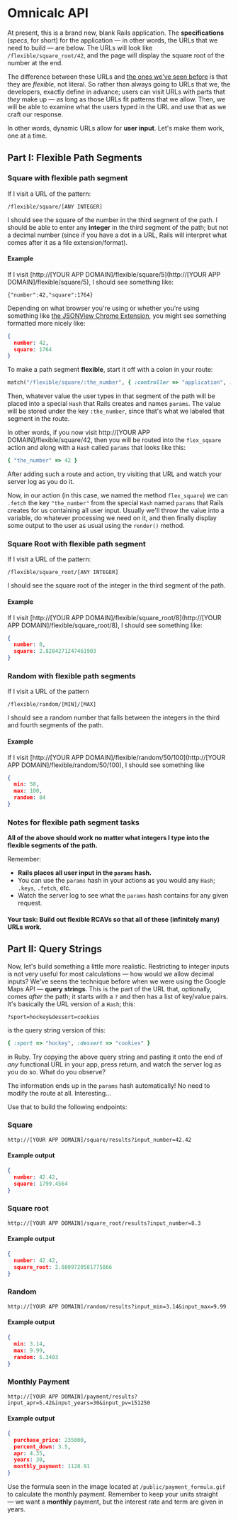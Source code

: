 # Omnicalc API

At present, this is a brand new, blank Rails application. The **specifications** (_specs_, for short) for the application — in other words, the URLs that we need to build — are below. The URLs will look like `/flexible/square_root/42`, and the page will display the square root of the number at the end.

The difference between these URLs and [the ones we've seen before](https://chapters.firstdraft.com/chapters/779) is that they are _flexible_, not literal. So rather than always going to URLs that we, the developers, exactly define in advance; users can visit URLs with parts that _they_ make up — as long as those URLs fit patterns that we allow. Then, we will be able to examine what the users typed in the URL and use that as we craft our response.

In other words, dynamic URLs allow for **user input**. Let's make them work, one at a time.

## Part I: Flexible Path Segments

### Square with flexible path segment

If I visit a URL of the pattern:

```
/flexible/square/[ANY INTEGER]
```

I should see the square of the number in the third segment of the path. I should be able to enter any **integer** in the third segment of the path; but not a decimal number (since if you have a dot in a URL, Rails will interpret what comes after it as a file extension/format).

#### Example

If I visit [http://[YOUR APP DOMAIN]/flexible/square/5](http://[YOUR APP DOMAIN]/flexible/square/5), I should see something like:

```
{"number":42,"square":1764}
```

Depending on what browser you're using or whether you're using something like [the JSONView Chrome Extension](https://chrome.google.com/webstore/detail/jsonview/chklaanhfefbnpoihckbnefhakgolnmc?hl=en), you might see something formatted more nicely like:

```json
{
  number: 42,
  square: 1764
}
```

To make a path segment **flexible**, start it off with a colon in your route:

```ruby
match("/flexible/square/:the_number", { :controller => "application", :action => "flex_square", :via => "get" })
```

Then, whatever value the user types in that segment of the path will be placed into a special `Hash` that Rails creates and names `params`. The value will be stored under the key `:the_number`, since that's what we labeled that segment in the route.

In other words, if you now visit http://[YOUR APP DOMAIN]/flexible/square/42, then you will be routed into the `flex_square` action and along with a `Hash` called `params` that looks like this:

```ruby
{ "the_number" => 42 }
```

After adding such a route and action, try visiting that URL and watch your server log as you do it.

Now, in our action (in this case, we named the method `flex_square`) we can `.fetch` the key `"the_number"` from the special `Hash` named `params` that Rails creates for us containing all user input. Usually we'll throw the value into a variable, do whatever processing we need on it, and then finally display some output to the user as usual using the `render()` method.

### Square Root with flexible path segment

If I visit a URL of the pattern:

```
/flexible/square_root/[ANY INTEGER]
```

I should see the square root of the integer in the third segment of the path.

#### Example

If I visit [http://[YOUR APP DOMAIN]/flexible/square_root/8](http://[YOUR APP DOMAIN]/flexible/square_root/8), I should see something like:

```json
{
  number: 8,
  square: 2.8284271247461903
}
```

### Random with flexible path segments

If I visit a URL of the pattern

```
/flexible/random/[MIN]/[MAX]
```

I should see a random number that falls between the integers in the third and fourth segments of the path.

#### Example

If I visit [http://[YOUR APP DOMAIN]/flexible/random/50/100](http://[YOUR APP DOMAIN]/flexible/random/50/100), I should see something like

```json
{
  min: 50,
  max: 100,
  random: 84
}
```

### Notes for flexible path segment tasks

**All of the above should work no matter what integers I type into the flexible segments of the path.**

Remember:

 - **Rails places all user input in the `params` hash.**
 - You can use the `params` hash in your actions as you would any `Hash`; `.keys`, `.fetch`, etc.
 - Watch the server log to see what the `params` hash contains for any given request.

#### Your task: Build out flexible RCAVs so that all of these (infinitely many) URLs work.

## Part II: Query Strings

Now, let's build something a little more realistic. Restricting to integer inputs is not very useful for most calculations — how would we allow decimal inputs? We've seens the technique before when we were using the Google Maps API — **query strings**. This is the part of the URL that, optionally, comes _after_ the path; it starts with a `?` and then has a list of key/value pairs. It's basically the URL version of a `Hash`; this:

```
?sport=hockey&dessert=cookies
```

is the query string version of this:

```ruby
{ :sport => "hockey", :dessert => "cookies" }
```

in Ruby. Try copying the above query string and pasting it onto the end of _any_ functional URL in your app, press return, and watch the server log as you do so. What do you observe?

The information ends up in the `params` hash automatically! No need to modify the route at all. Interesting...

Use that to build the following endpoints:

### Square

```
http://[YOUR APP DOMAIN]/square/results?input_number=42.42
```

#### Example output

```json
{
  number: 42.42,
  square: 1799.4564
}
```

### Square root

```
http://[YOUR APP DOMAIN]/square_root/results?input_number=8.3
```

#### Example output

```json
{
  number: 42.42,
  square_root: 2.8809720581775866
}
```

### Random

```
http://[YOUR APP DOMAIN]/random/results?input_min=3.14&input_max=9.99
```

#### Example output

```json
{
  min: 3.14,
  max: 9.99,
  random: 5.3403
}
```

### Monthly Payment

```
http://[YOUR APP DOMAIN]/payment/results?input_apr=5.42&input_years=30&input_pv=151250
```

#### Example output

```json
{
  purchase_price: 235000,
  percent_down: 3.5,
  apr: 4.35,
  years: 30,
  monthly_payment: 1128.91
}
```

Use the formula seen in the image located at `/public/payment_formula.gif` to calculate the monthly payment. Remember to keep your units straight — we want a **monthly** payment, but the interest rate and term are given in years.

